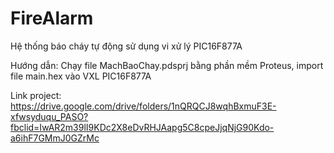 # FireAlarm
Hệ thống báo cháy tự động sử dụng vi xử lý PIC16F877A

Hướng dẫn: Chạy file MachBaoChay.pdsprj bằng phần mềm Proteus, import file main.hex vào VXL PIC16F877A

Link project: 
https://drive.google.com/drive/folders/1nQRQCJ8wqhBxmuF3E-xfwsyduqu_PASO?fbclid=IwAR2m39lI9KDc2X8eDvRHJAapg5C8cpeJjqNjG90Kdo-a6ihF7GMmJ0GZrMc
